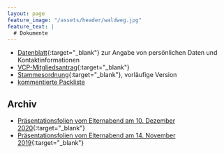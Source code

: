 ```yaml
---
layout: page
feature_image: "/assets/header/waldweg.jpg"
feature_text: |
  # Dokumente
---
```


- [Datenblatt](Datenblatt.pdf){:target="_blank"} zur Angabe von persönlichen Daten und Kontaktinformationen
- [VCP-Mitgliedsantrag](https://www.vcp.de/fileadmin/user_upload/medien/Dokumente/Mitgliedschaft/VCP-Mitgliedsantrag.pdf){:target="_blank"}
- [Stammesordnung](Stammesordnung.pdf){:target="_blank"}, vorläufige Version
- [kommentierte Packliste](/packliste/)

## Archiv
- [Präsentationsfolien vom Elternabend am 10. Dezember 2020](2020-12-09_Elternabend.pdf){:target="_blank"}
- [Präsentationsfolien vom Elternabend am 14. November 2019](2019-11-14_Elternabend.pdf){:target="_blank"}

